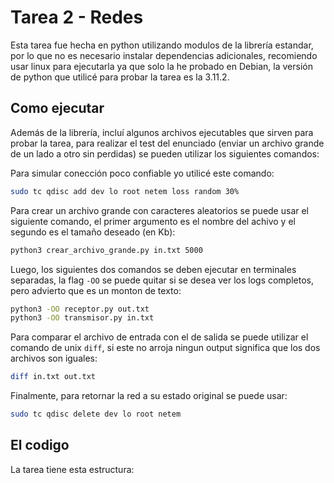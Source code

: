 
# Tarea 2 - Redes

Esta tarea fue hecha en python utilizando modulos de la librería estandar,
por lo que no es necesario instalar dependencias adicionales, recomiendo usar 
linux para ejecutarla ya que solo la he probado en Debian, la versión de 
python que utilicé para probar la tarea es la 3.11.2.


## Como ejecutar

Además de la librería, incluí algunos archivos ejecutables que sirven para probar
la tarea, para realizar el test del enunciado (enviar un archivo grande de
un lado a otro sin perdidas) se pueden utilizar los siguientes comandos:

Para simular conección poco confiable yo utilicé este comando:
```bash
sudo tc qdisc add dev lo root netem loss random 30%
```

Para crear un archivo grande con caracteres aleatorios se puede usar el 
siguiente comando, el primer argumento es el nombre del achivo y el segundo
es el tamaño deseado (en Kb):
```bash
python3 crear_archivo_grande.py in.txt 5000
```

Luego, los siguientes dos comandos se deben ejecutar en terminales separadas,
la flag `-OO` se puede quitar si se desea ver los logs completos, pero advierto
que es un monton de texto:
```bash
python3 -OO receptor.py out.txt
python3 -OO transmisor.py in.txt
```

Para comparar el archivo de entrada con el de salida se puede utilizar el
comando de unix `diff`, si este no arroja ningun output significa que los 
dos archivos son iguales:
```bash
diff in.txt out.txt
```


Finalmente, para retornar la red a su estado original se puede usar:
```bash
sudo tc qdisc delete dev lo root netem
```

## El codigo

La tarea tiene esta estructura:

```

```


